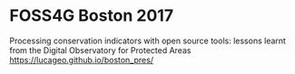# FOSS4G Boston 2017
Processing conservation indicators with open source tools: lessons learnt from the Digital Observatory for Protected Areas
https://lucageo.github.io/boston_pres/
